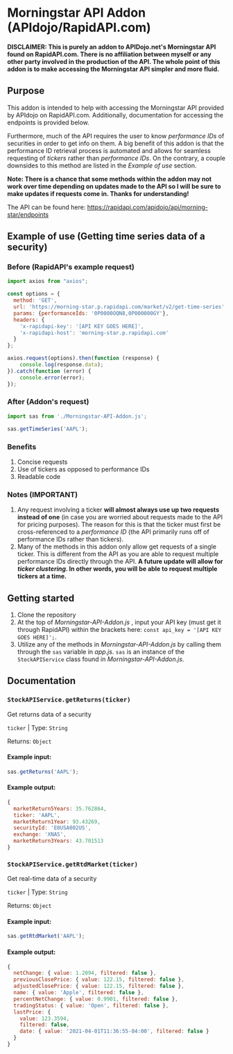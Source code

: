 # Morningstar API Addon (APIdojo/RapidAPI.com)

**DISCLAIMER: This is purely an addon to APIDojo.net's Morningstar API found on RapidAPI.com.  There is no affiliation between myself or any other party involved in the production of the API.  The whole point of this addon is to make accessing the Morningstar API simpler and more fluid.**

## Purpose

This addon is intended to help with accessing the Morningstar API provided by APIdojo on RapidAPI.com.  Additionally, documentation for accessing the endpoints is provided below. 

Furthermore, much of the API requires the user to know _performance IDs_ of securities in order to get info on them.  A big benefit of this addon is that the performance ID retrieval process is automated and allows for seamless requesting of _tickers_ rather than _performance IDs_.  On the contrary, a couple downsides to this method are listed in the _Example of use_ section.

**Note: There is a chance that some methods within the addon may not work over time depending on updates made to the API so I will be sure to make updates if requests come in. Thanks for understanding!**

The API can be found here: https://rapidapi.com/apidojo/api/morning-star/endpoints

## Example of use (Getting time series data of a security)

### Before (RapidAPI's example request)
```javascript
import axios from "axios";

const options = {
  method: 'GET',
  url: 'https://morning-star.p.rapidapi.com/market/v2/get-time-series',
  params: {performanceIds: '0P0000OQN8,0P000000GY'},
  headers: {
    'x-rapidapi-key': '[API KEY GOES HERE]',
    'x-rapidapi-host': 'morning-star.p.rapidapi.com'
  }
};

axios.request(options).then(function (response) {
	console.log(response.data);
}).catch(function (error) {
	console.error(error);
});
```
### After (Addon's request)
```javascript
import sas from './Morningstar-API-Addon.js';

sas.getTimeSeries('AAPL');

```
### Benefits
1. Concise requests
2. Use of tickers as opposed to performance IDs
3. Readable code

### Notes (IMPORTANT)
1. Any request involving a ticker **will almost always use up two requests instead of one** (in case you are worried about requests made to the API for pricing purposes).  The reason for this is that the ticker must first be cross-referenced to a _performance ID_ (the API primarily runs off of performance IDs rather than tickers).
2. Many of the methods in this addon only allow get requests of a single ticker.  This is different from the API as you are able to request multiple performance IDs directly through the API.  **A future update will allow for _ticker clustering_.  In other words, you will be able to request multiple tickers at a time.**

## Getting started

1. Clone the repository
2. At the top of _Morningstar-API-Addon.js_ , input your API key (must get it through RapidAPI) within the brackets here: ``` const api_key = '[API KEY GOES HERE]'; ```.
3. Utilize any of the methods in _Morningstar-API-Addon.js_ by calling them through the ``` sas ``` variable in _app.js_.  ``` sas ``` is an instance of the ``` StockAPIService ``` class found in _Morningstar-API-Addon.js_.



## Documentation

### ```StockAPIService.getReturns(ticker)```

Get returns data of a security

```ticker``` | Type: ```String```

Returns: ```Object```

#### Example input:
```javascript 
sas.getReturns('AAPL');
```

#### Example output:
```javascript
{
  marketReturn5Years: 35.762864,
  ticker: 'AAPL',
  marketReturn1Year: 93.43269,
  securityId: 'E0USA002US',
  exchange: 'XNAS',
  marketReturn3Years: 43.701513
}
```

### ```StockAPIService.getRtdMarket(ticker)```

Get real-time data of a security

```ticker``` | Type: ```String```

Returns: ```Object```

#### Example input:
```javascript 
sas.getRtdMarket('AAPL');
```

#### Example output:
```javascript
{
  netChange: { value: 1.2094, filtered: false },
  previousClosePrice: { value: 122.15, filtered: false },
  adjustedClosePrice: { value: 122.15, filtered: false },
  name: { value: 'Apple', filtered: false },
  percentNetChange: { value: 0.9901, filtered: false },
  tradingStatus: { value: 'Open', filtered: false },
  lastPrice: {
    value: 123.3594,
    filtered: false,
    date: { value: '2021-04-01T11:36:55-04:00', filtered: false }
  }
}
```
